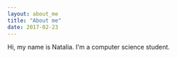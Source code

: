 ```yaml
---
layout: about_me
title: "About me"
date: 2017-02-23
---
```

Hi, my name is Natalia. I'm a computer science student.

